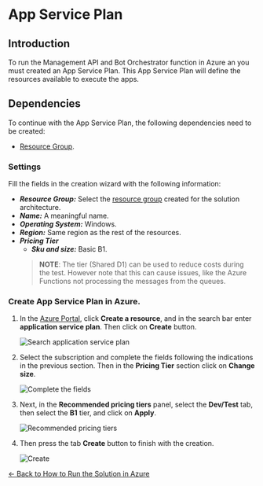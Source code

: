 # App Service Plan

## Introduction
To run the Management API and Bot Orchestrator function in Azure an you must created an App Service Plan. This App Service Plan will define the resources available to execute the apps.

## Dependencies
To continue with the App Service Plan, the following dependencies need to be created:

- [Resource Group](resource_group.md).

### Settings
Fill the fields in the creation wizard with the following information:

- ***Resource Group:*** Select the [resource group](readme.md#architecture-resource-group) created for the solution architecture.
- ***Name:*** A meaningful name.
- ***Operating System:*** Windows.
- ***Region:*** Same region as the rest of the resources.
- ***Pricing Tier***
    - ***Sku and size:*** Basic B1.
    > **NOTE**: The tier (Shared D1) can be used to reduce costs during the test. However note that this can cause issues, like the Azure Functions not processing the messages from the queues.

### Create App Service Plan in Azure.
1. In the [Azure Portal](https://portal.azure.com/), click **Create a resource**, and in the search bar enter **application service plan**. Then click on **Create** button.

    ![Search application service plan](images/service_plan_search.png)
    
1. Select the subscription and complete the fields following the indications in the previous section. Then in the **Pricing Tier** section click on **Change size**.

    ![Complete the fields](images/service_plan_information.png)

1. Next, in the **Recommended pricing tiers** panel, select the **Dev/Test** tab, then select the **B1** tier, and click on **Apply**.

    ![Recommended pricing tiers](images/service_plan_select_tier.png)

1. Then press the tab **Create** button to finish with the creation.

    ![Create](images/service_plan_create.png)

[← Back to How to Run the Solution in Azure](README.md#how-to-run-the-solution-in-azure)